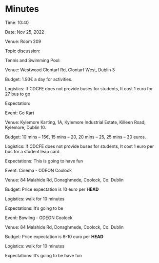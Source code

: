 # Minutes

Time: 10:40

Date: Nov 25, 2022

Venue: Room 209

&#x20;

Topic discussion:

&#x20;

Tennis and Swimming Pool:

Venue: Westwood Clontarf Rd, Clontarf West, Dublin 3

Budget: 1.93€ a day for activities.

Logistics: If CDCFE does not provide buses for students, It cost 1 euro for 27 bus to go

Expectation:&#x20;

&#x20;

Event: Go Kart

Venue: Kylemore Karting, 1A, Kylemore Industrial Estate, Killeen Road, Kylemore, Dublin 10.

Budget: 10 mins – 15€, 15 mins – 20, 20 mins – 25, 25 mins – 30 euros.

Logistics: If CDCFE does not provide buses for students, It cost 1 euro per bus for a student leap card.

Expectations: This is going to have fun

&#x20;

Event: Cinema - ODEON Coolock

Venue: 84 Malahide Rd, Donaghmede, Coolock, Co. Dublin

Budget: Price expectation is 10 euro per **HEAD**

Logistics: walk for 10 minutes

Expectations: It’s going to be

&#x20;

Event: Bowling - ODEON Coolock

Venue: 84 Malahide Rd, Donaghmede, Coolock, Co. Dublin

Budget: Price expectation is 6-10 euro per **HEAD**

Logistics: walk for 10 minutes

Expectations: It’s going to be have fun
